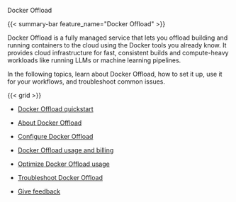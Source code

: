 Docker Offload


{{< summary-bar feature_name="Docker Offload" >}}

Docker Offload is a fully managed service that lets you offload building and
running containers to the cloud using the Docker tools you already know. It
provides cloud infrastructure for fast, consistent builds and compute-heavy
workloads like running LLMs or machine learning pipelines.

In the following topics, learn about Docker Offload, how to set it up, use it
for your workflows, and troubleshoot common issues.

{{< grid >}}


- [Docker Offload quickstart](https://docs.docker.com/offload/quickstart/)

- [About Docker Offload](https://docs.docker.com/offload/about/)

- [Configure Docker Offload](https://docs.docker.com/offload/configuration/)

- [Docker Offload usage and billing](https://docs.docker.com/offload/usage/)

- [Optimize Docker Offload usage](https://docs.docker.com/offload/optimize/)

- [Troubleshoot Docker Offload](https://docs.docker.com/offload/troubleshoot/)

- [Give feedback](https://docs.docker.com/offload/feedback/)
